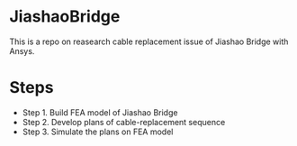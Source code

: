 # JiashaoBridge

This is a repo on reasearch cable replacement issue of Jiashao Bridge with Ansys.

# Steps

* Step 1. Build FEA model of Jiashao Bridge
* Step 2. Develop plans of cable-replacement sequence 
* Step 3. Simulate the plans on FEA model


